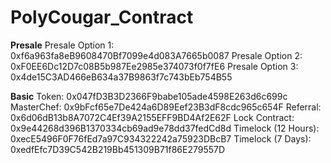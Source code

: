 # PolyCougar_Contract

**Presale**
Presale Option 1: 0xf6a963fa8eB9608470Bf7099e4d083A7665b0087
Presale Option 2: 0xF0EE6Dc12D7c08B5b987Ee2985e374073f0f7fE6
Presale Option 3: 0x4de15C3AD466eB634a37B9863f7c743bEb754B55

**Basic**
Token: 0x047fD3B3D2366F9babe105ade4598E263d6c699c
MasterChef: 0x9bFcf65e7De424a6D89Eef23B3dF8cdc965c654F
Referral: 0x6d06dB13b8A7072C4Ef39A2155EFF9BD4Af2E62F
Lock Contract: 0x9e44268d396B1370334cb69ad9e78dd37fedCd8d
Timelock (12 Hours): 0xecE5496F0F76fEd7a97C934322242a75923DBcB7
Timelock (7 Days): 0xedfEfc7D39C542B219Bb451309B71f86E279557D
